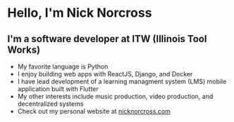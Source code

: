 # Hello, I'm Nick Norcross

## I'm a software developer at ITW (Illinois Tool Works)
- My favorite language is Python
- I enjoy building web apps with ReactJS, Django, and Docker
- I have lead development of a learning managment system (LMS) mobile application built with Flutter
- My other interests include music production, video production, and decentralized systems
- Check out my personal website at [nicknorcross.com](http://nicknorcross.com)
